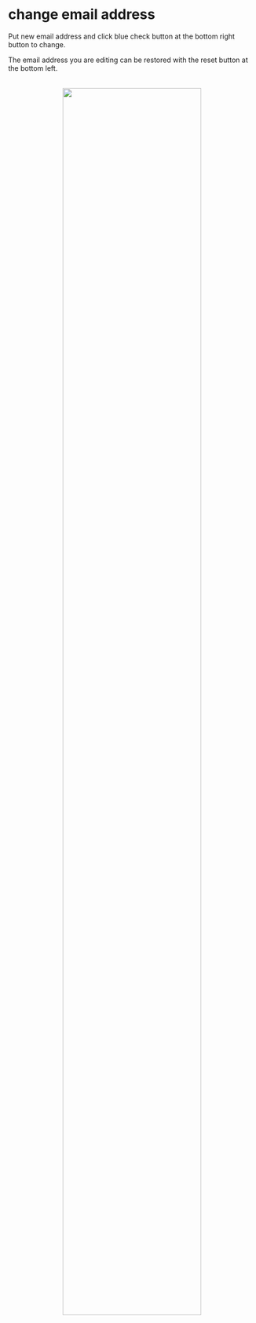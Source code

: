 # change email address
<style>
.img-wrapper {
text-align: center;
margin: 32px;
filter: drop-shadow (10px 10px 5px silver);
}
</style>

Put new email address and click blue check button at the bottom right button to change.
<!--新しいメールアドレスを入力し、右下の青いチェックボタンをクリックして変更します。-->

The email address you are editing can be restored with the reset button at the bottom left.
<!--編集中の email address は左下のリセットボタンで元に戻すことができます-->

<div class="img-wrapper">
	<img src="/docs/pics/ss.2020-11-04 19.14.29.png" width="80%">  
</div>